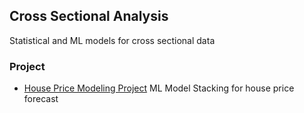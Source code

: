 ## Cross Sectional Analysis
Statistical and ML models for cross sectional data

### Project
- [House Price Modeling Project](../master/HousePricesModelling/Report.pdf) ML Model Stacking for house price forecast

